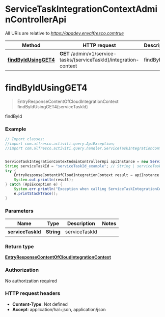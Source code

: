 # ServiceTaskIntegrationContextAdminControllerApi

All URIs are relative to *https://apadev.envalfresco.comtrue*

Method | HTTP request | Description
------------- | ------------- | -------------
[**findByIdUsingGET4**](ServiceTaskIntegrationContextAdminControllerApi.md#findByIdUsingGET4) | **GET** /admin/v1/service-tasks/{serviceTaskId}/integration-context | findById


<a name="findByIdUsingGET4"></a>
# **findByIdUsingGET4**
> EntryResponseContentOfCloudIntegrationContext findByIdUsingGET4(serviceTaskId)

findById

### Example
```java
// Import classes:
//import com.alfresco.activiti.query.ApiException;
//import com.alfresco.activiti.query.handler.ServiceTaskIntegrationContextAdminControllerApi;


ServiceTaskIntegrationContextAdminControllerApi apiInstance = new ServiceTaskIntegrationContextAdminControllerApi();
String serviceTaskId = "serviceTaskId_example"; // String | serviceTaskId
try {
    EntryResponseContentOfCloudIntegrationContext result = apiInstance.findByIdUsingGET4(serviceTaskId);
    System.out.println(result);
} catch (ApiException e) {
    System.err.println("Exception when calling ServiceTaskIntegrationContextAdminControllerApi#findByIdUsingGET4");
    e.printStackTrace();
}
```

### Parameters

Name | Type | Description  | Notes
------------- | ------------- | ------------- | -------------
 **serviceTaskId** | **String**| serviceTaskId |

### Return type

[**EntryResponseContentOfCloudIntegrationContext**](EntryResponseContentOfCloudIntegrationContext.md)

### Authorization

No authorization required

### HTTP request headers

 - **Content-Type**: Not defined
 - **Accept**: application/hal+json, application/json

